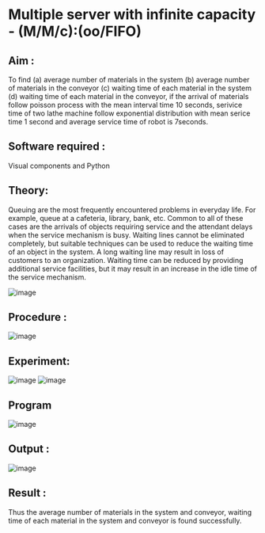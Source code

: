 # Multiple server with infinite capacity - (M/M/c):(oo/FIFO)
## Aim :
To find (a) average number of materials in the system (b) average number of materials in the conveyor (c) waiting time of each material in the system (d) waiting time of each material in the conveyor, if the arrival  of materials follow poisson process with the mean interval time 10 seconds, serivice time of two lathe machine follow exponential distribution with mean serice time 1 second and average service time of robot is 7seconds.

## Software required :
Visual components and Python

## Theory:
Queuing are the most frequently encountered problems in everyday life. For example, queue at a cafeteria, library, bank, etc. Common to all of these cases are the arrivals of objects requiring service and the attendant delays when the service mechanism is busy. Waiting lines cannot be eliminated completely, but suitable techniques can be used to reduce the waiting time of an object in the system. A long waiting line may result in loss of customers to an organization. Waiting time can be reduced by providing additional service facilities, but it may result in an increase in the idle time of the service mechanism.

![image](https://user-images.githubusercontent.com/103921593/203238035-1c8109bc-cbf2-4c77-baea-c5b682a752ef.png)

## Procedure :

![image](https://user-images.githubusercontent.com/103921593/203238265-176740b0-eae2-4772-90be-5449869ac9b0.png)




## Experiment:
![image](https://github.com/kilarideekshi/Muttiple-capacity-with-infinite-capacity/assets/155507099/9c137e8c-425a-4463-9f3d-caa09d4b5ac8)
![image](https://github.com/kilarideekshi/Muttiple-capacity-with-infinite-capacity/assets/155507099/398b6d35-76b6-4dfe-aa4c-25b9a231e00c)


## Program

![image](https://github.com/kilarideekshi/Muttiple-capacity-with-infinite-capacity/assets/155507099/d1977ab7-a9fb-4071-bbf5-705432ffefb6)

## Output :
![image](https://github.com/kilarideekshi/Muttiple-capacity-with-infinite-capacity/assets/155507099/4919bb0b-ae08-46e4-af9a-79a17f7fd039)

## Result : 

Thus the average number of materials in the system and conveyor, waiting time of each material in the system and conveyor is found successfully.
